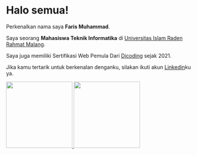# Halo semua! 

Perkenalkan nama saya **Faris Muhammad**.

Saya seorang **Mahasiswa Teknik Informatika** di [Universitas Islam Raden Rahmat Malang](http://www.uniramalang.ac.id/).


Saya juga memiliki Sertifikasi Web Pemula Dari [Dicoding](https://www.dicoding.com/certificates/81P21R1WQZOY) sejak 2021.

Jika kamu tertarik untuk berkenalan denganku, silakan ikuti akun [Linkedin](https://www.linkedin.com/in/farisjadul1/)ku ya.

<p align="left">
<a href="https://github.com/farisjadul1">
  <img height="180em" src="https://github-readme-stats-eight-theta.vercel.app/api?username=gilangadhan&show_icons=true&theme=algolia&include_all_commits=true&count_private=true"/>
  <img height="180em" src="https://github-readme-stats-eight-theta.vercel.app/api/top-langs/?username=gilangadhan&layout=compact&langs_count=8&theme=algolia"/>
</a>
</p>
